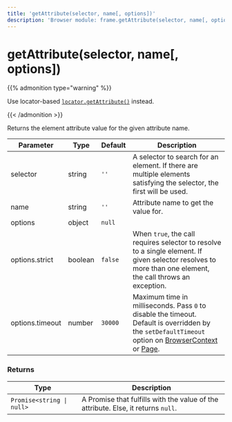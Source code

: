 ```yaml
---
title: 'getAttribute(selector, name[, options])'
description: 'Browser module: frame.getAttribute(selector, name[, options]) method'
---
```


# getAttribute(selector, name[, options])

{{% admonition type="warning" %}}

Use locator-based [`locator.getAttribute()`](https://grafana.com/docs/k6/<K6_VERSION>/javascript-api/k6-browser/locator/getattribute/) instead.

{{< /admonition >}}

Returns the element attribute value for the given attribute name.

<TableWithNestedRows>

| Parameter       | Type    | Default | Description                                                                                                                                                                                                                                                                                                                                   |
| --------------- | ------- | ------- | --------------------------------------------------------------------------------------------------------------------------------------------------------------------------------------------------------------------------------------------------------------------------------------------------------------------------------------------- |
| selector        | string  | `''`    | A selector to search for an element. If there are multiple elements satisfying the selector, the first will be used.                                                                                                                                                                                                                          |
| name            | string  | `''`    | Attribute name to get the value for.                                                                                                                                                                                                                                                                                                          |
| options         | object  | `null`  |                                                                                                                                                                                                                                                                                                                                               |
| options.strict  | boolean | `false` | When `true`, the call requires selector to resolve to a single element. If given selector resolves to more than one element, the call throws an exception.                                                                                                                                                                                    |
| options.timeout | number  | `30000` | Maximum time in milliseconds. Pass `0` to disable the timeout. Default is overridden by the `setDefaultTimeout` option on [BrowserContext](https://grafana.com/docs/k6/<K6_VERSION>/javascript-api/k6-browser/browsercontext/) or [Page](https://grafana.com/docs/k6/<K6_VERSION>/javascript-api/k6-browser/page/). |

</TableWithNestedRows>

### Returns

| Type                      | Description                                                                       |
| ------------------------- | --------------------------------------------------------------------------------- |
| `Promise<string \| null>` | A Promise that fulfills with the value of the attribute. Else, it returns `null`. |
